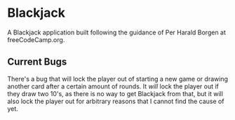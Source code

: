 # Blackjack
A Blackjack application built following the guidance of Per Harald Borgen at freeCodeCamp.org.

## Current Bugs
There's a bug that will lock the player out of starting a new game or drawing another card after a certain amount of rounds. 
It *will* lock the player out if they draw two 10's, as there is no way to get Blackjack from that, but it will also lock the player out for arbitrary reasons that I cannot find the cause of yet.
